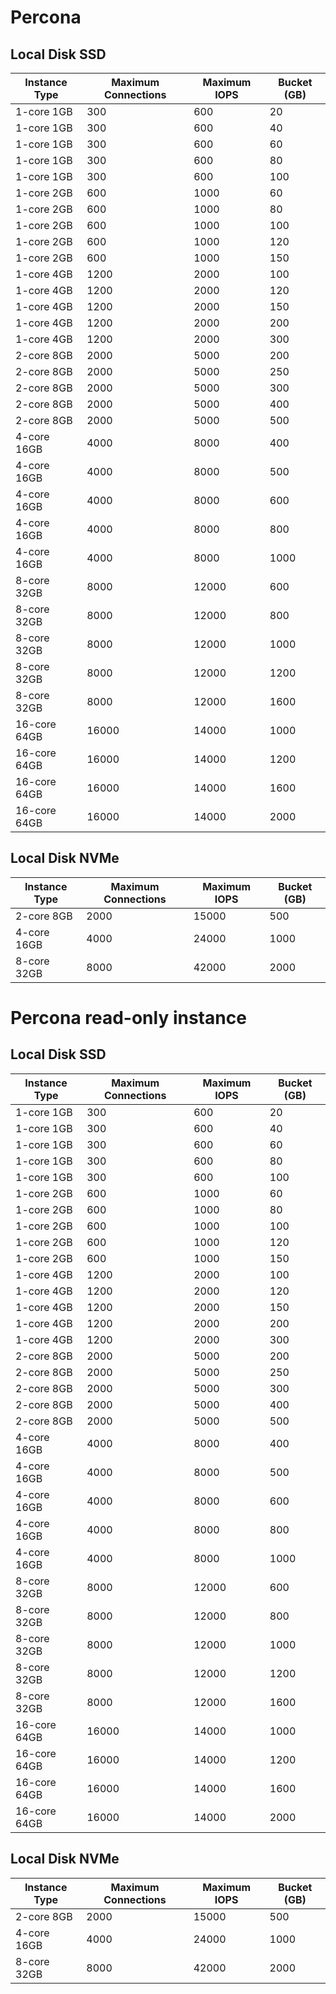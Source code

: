 # Percona
## Local Disk SSD
|Instance Type|Maximum Connections|Maximum IOPS|Bucket (GB)|
|---|---|---|---|
|1-core 1GB|300|600|20|
|1-core 1GB|300|600|40|
|1-core 1GB|300|600|60|
|1-core 1GB|300|600|80|
|1-core 1GB|300|600|100|
|1-core 2GB|600|1000|60|
|1-core 2GB|600|1000|80|
|1-core 2GB|600|1000|100|
|1-core 2GB|600|1000|120|
|1-core 2GB|600|1000|150|
|1-core 4GB|1200|2000|100|
|1-core 4GB|1200|2000|120|
|1-core 4GB|1200|2000|150|
|1-core 4GB|1200|2000|200|
|1-core 4GB|1200|2000|300|
|2-core 8GB|2000|5000|200|
|2-core 8GB|2000|5000|250|
|2-core 8GB|2000|5000|300|
|2-core 8GB|2000|5000|400|
|2-core 8GB|2000|5000|500|
|4-core 16GB|4000|8000|400|
|4-core 16GB|4000|8000|500|
|4-core 16GB|4000|8000|600|
|4-core 16GB|4000|8000|800|
|4-core 16GB|4000|8000|1000|
|8-core 32GB|8000|12000|600|
|8-core 32GB|8000|12000|800|
|8-core 32GB|8000|12000|1000|
|8-core 32GB|8000|12000|1200|
|8-core 32GB|8000|12000|1600|
|16-core 64GB|16000|14000|1000|
|16-core 64GB|16000|14000|1200|
|16-core 64GB|16000|14000|1600|
|16-core 64GB|16000|14000|2000|

## Local Disk NVMe 
|Instance Type|Maximum Connections|Maximum IOPS|Bucket (GB)|
|---|---|---|---|
|2-core 8GB|2000|15000|500|
|4-core 16GB|4000|24000|1000|
|8-core 32GB|8000|42000|2000|

# Percona read-only instance
## Local Disk SSD
|Instance Type|Maximum Connections|Maximum IOPS|Bucket (GB)|
|---|---|---|---|
|1-core 1GB|300|600|20|
|1-core 1GB|300|600|40|
|1-core 1GB|300|600|60|
|1-core 1GB|300|600|80|
|1-core 1GB|300|600|100|
|1-core 2GB|600|1000|60|
|1-core 2GB|600|1000|80|
|1-core 2GB|600|1000|100|
|1-core 2GB|600|1000|120|
|1-core 2GB|600|1000|150|
|1-core 4GB|1200|2000|100|
|1-core 4GB|1200|2000|120|
|1-core 4GB|1200|2000|150|
|1-core 4GB|1200|2000|200|
|1-core 4GB|1200|2000|300|
|2-core 8GB|2000|5000|200|
|2-core 8GB|2000|5000|250|
|2-core 8GB|2000|5000|300|
|2-core 8GB|2000|5000|400|
|2-core 8GB|2000|5000|500|
|4-core 16GB|4000|8000|400|
|4-core 16GB|4000|8000|500|
|4-core 16GB|4000|8000|600|
|4-core 16GB|4000|8000|800|
|4-core 16GB|4000|8000|1000|
|8-core 32GB|8000|12000|600|
|8-core 32GB|8000|12000|800|
|8-core 32GB|8000|12000|1000|
|8-core 32GB|8000|12000|1200|
|8-core 32GB|8000|12000|1600|
|16-core 64GB|16000|14000|1000|
|16-core 64GB|16000|14000|1200|
|16-core 64GB|16000|14000|1600|
|16-core 64GB|16000|14000|2000|

## Local Disk NVMe 
|Instance Type|Maximum Connections|Maximum IOPS|Bucket (GB)|
|---|---|---|---|
|2-core 8GB|2000|15000|500|
|4-core 16GB|4000|24000|1000|
|8-core 32GB|8000|42000|2000|
